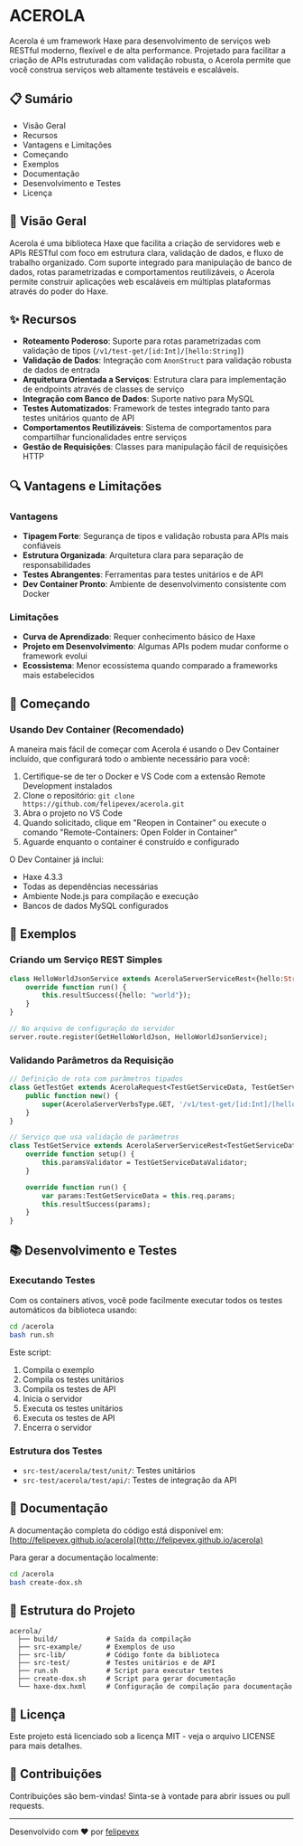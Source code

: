 # ACEROLA

Acerola é um framework Haxe para desenvolvimento de serviços web RESTful moderno, flexível e de alta performance. Projetado para facilitar a criação de APIs estruturadas com validação robusta, o Acerola permite que você construa serviços web altamente testáveis e escaláveis.

## 📋 Sumário

- Visão Geral
- Recursos
- Vantagens e Limitações
- Começando
- Exemplos
- Documentação
- Desenvolvimento e Testes
- Licença

## 🚀 Visão Geral

Acerola é uma biblioteca Haxe que facilita a criação de servidores web e APIs RESTful com foco em estrutura clara, validação de dados, e fluxo de trabalho organizado. Com suporte integrado para manipulação de banco de dados, rotas parametrizadas e comportamentos reutilizáveis, o Acerola permite construir aplicações web escaláveis em múltiplas plataformas através do poder do Haxe.

## ✨ Recursos

- **Roteamento Poderoso**: Suporte para rotas parametrizadas com validação de tipos (`/v1/test-get/[id:Int]/[hello:String]`)
- **Validação de Dados**: Integração com `AnonStruct` para validação robusta de dados de entrada
- **Arquitetura Orientada a Serviços**: Estrutura clara para implementação de endpoints através de classes de serviço
- **Integração com Banco de Dados**: Suporte nativo para MySQL
- **Testes Automatizados**: Framework de testes integrado tanto para testes unitários quanto de API
- **Comportamentos Reutilizáveis**: Sistema de comportamentos para compartilhar funcionalidades entre serviços
- **Gestão de Requisições**: Classes para manipulação fácil de requisições HTTP

## 🔍 Vantagens e Limitações

### Vantagens

- **Tipagem Forte**: Segurança de tipos e validação robusta para APIs mais confiáveis
- **Estrutura Organizada**: Arquitetura clara para separação de responsabilidades
- **Testes Abrangentes**: Ferramentas para testes unitários e de API
- **Dev Container Pronto**: Ambiente de desenvolvimento consistente com Docker

### Limitações

- **Curva de Aprendizado**: Requer conhecimento básico de Haxe
- **Projeto em Desenvolvimento**: Algumas APIs podem mudar conforme o framework evolui
- **Ecossistema**: Menor ecossistema quando comparado a frameworks mais estabelecidos

## 🏁 Começando

### Usando Dev Container (Recomendado)

A maneira mais fácil de começar com Acerola é usando o Dev Container incluído, que configurará todo o ambiente necessário para você:

1. Certifique-se de ter o Docker e VS Code com a extensão Remote Development instalados
2. Clone o repositório: `git clone https://github.com/felipevex/acerola.git`
3. Abra o projeto no VS Code
4. Quando solicitado, clique em "Reopen in Container" ou execute o comando "Remote-Containers: Open Folder in Container" 
5. Aguarde enquanto o container é construído e configurado

O Dev Container já inclui:
- Haxe 4.3.3
- Todas as dependências necessárias
- Ambiente Node.js para compilação e execução
- Bancos de dados MySQL configurados

## 📝 Exemplos

### Criando um Serviço REST Simples

```haxe
class HelloWorldJsonService extends AcerolaServerServiceRest<{hello:String}> {
    override function run() {
        this.resultSuccess({hello: "world"});
    }
}

// No arquivo de configuração do servidor
server.route.register(GetHelloWorldJson, HelloWorldJsonService);
```

### Validando Parâmetros da Requisição

```haxe
// Definição de rota com parâmetros tipados
class GetTestGet extends AcerolaRequest<TestGetServiceData, TestGetServiceData, Nothing> {
    public function new() {
        super(AcerolaServerVerbsType.GET, '/v1/test-get/[id:Int]/[hello:String]');
    }
}

// Serviço que usa validação de parâmetros
class TestGetService extends AcerolaServerServiceRest<TestGetServiceData> {
    override function setup() {
        this.paramsValidator = TestGetServiceDataValidator;
    }

    override function run() {
        var params:TestGetServiceData = this.req.params;        
        this.resultSuccess(params);
    }
}
```

## 📚 Desenvolvimento e Testes

### Executando Testes

Com os containers ativos, você pode facilmente executar todos os testes automáticos da biblioteca usando:

```bash
cd /acerola
bash run.sh
```

Este script:
1. Compila o exemplo
2. Compila os testes unitários
3. Compila os testes de API
4. Inicia o servidor
5. Executa os testes unitários
6. Executa os testes de API
7. Encerra o servidor

### Estrutura dos Testes

- `src-test/acerola/test/unit/`: Testes unitários
- `src-test/acerola/test/api/`: Testes de integração da API

## 📖 Documentação

A documentação completa do código está disponível em: [http://felipevex.github.io/acerola](http://felipevex.github.io/acerola)

Para gerar a documentação localmente:

```bash
cd /acerola
bash create-dox.sh
```

## 🧰 Estrutura do Projeto

```
acerola/
  ├── build/            # Saída da compilação
  ├── src-example/      # Exemplos de uso
  ├── src-lib/          # Código fonte da biblioteca
  ├── src-test/         # Testes unitários e de API
  ├── run.sh            # Script para executar testes
  ├── create-dox.sh     # Script para gerar documentação
  └── haxe-dox.hxml     # Configuração de compilação para documentação
```

## 📄 Licença

Este projeto está licenciado sob a licença MIT - veja o arquivo LICENSE para mais detalhes.

## 🤝 Contribuições

Contribuições são bem-vindas! Sinta-se à vontade para abrir issues ou pull requests.

---

Desenvolvido com ❤️ por [felipevex](https://github.com/felipevex)